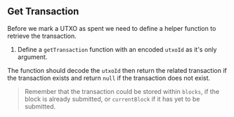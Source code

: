 ## Get Transaction

Before we mark a UTXO as spent we need to define a helper function to retrieve the transaction.

1. Define a `getTransaction` function with an encoded `utxoId` as it's only argument. 

The function should decode the `utxoId` then return the related transaction if the transaction exists and return `null` if the transaction does not exist.

> Remember that the transaction could be stored within `blocks`, if the block is already submitted, or `currentBlock` if it has yet to be submitted. 